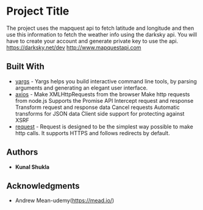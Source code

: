 # Project Title

The project uses the mapquest api to fetch latitude and longitude and then use this information to fetch the weather info using the darksky api.
You will have to create your account and generate private key to use the api.
https://darksky.net/dev
http://www.mapquestapi.com

## Built With

* [yargs](https://www.npmjs.com/package/yargs) - Yargs helps you build interactive command line tools, by parsing arguments and generating an elegant user interface.
* [axios](https://www.npmjs.com/package/axios) - 
Make XMLHttpRequests from the browser
Make http requests from node.js
Supports the Promise API
Intercept request and response
Transform request and response data
Cancel requests
Automatic transforms for JSON data
Client side support for protecting against XSRF
* [request](https://www.npmjs.com/package/request) - Request is designed to be the simplest way possible to make http calls. It supports HTTPS and follows redirects by default.
 

## Authors

* **Kunal Shukla** 


## Acknowledgments

* Andrew Mean-udemy(https://mead.io/)

